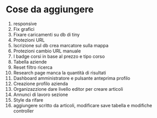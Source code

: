 # Cose da aggiungere

1. responsive
2. Fix grafici
3. Fixare caricamenti su db di tiny
4. Protezioni URL
5. Iscrizione sul db crea marcatore sulla mappa
6. Protezioni cambio URL manuale
7. I badge corsi in base al prezzo e tipo corso 
8. Tabella aziende
9. Reset filtro ricerca
10. Research page manca la quantità di risultati
11. Dashboard amministratore e pulsante anteprima profilo
12. Creazione profilo azienda
13. Organizazzione dare livello editor per creare articoli
14. Annunci di lavoro sezione
15. Style da rifare
16. aggiungere scritto da articoli, modificare save tabella e modifiche controller
